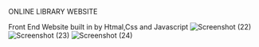 ONLINE LIBRARY WEBSITE

Front End Website built in by Htmal,Css and Javascript
![Screenshot (22)](https://github.com/user-attachments/assets/7ad8d160-8c9f-42ae-897d-a8569c5172df)
![Screenshot (23)](https://github.com/user-attachments/assets/484db7b5-3013-4ff8-a616-d4cfa0f001cd)
![Screenshot (24)](https://github.com/user-attachments/assets/5f0c6afd-f604-40dd-a897-8f0a72d28d28)
